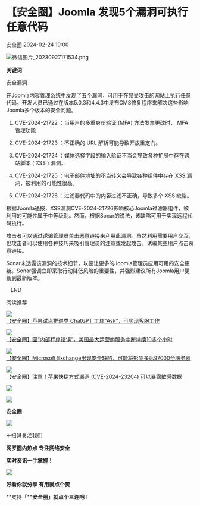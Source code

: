 #  【安全圈】Joomla 发现5个漏洞可执行任意代码   
 安全圈   2024-02-24 19:00  
  
![](https://mmbiz.qpic.cn/sz_mmbiz_png/aBHpjnrGylgOvEXHviaXu1fO2nLov9bZ055v7s8F6w1DD1I0bx2h3zaOx0Mibd5CngBwwj2nTeEbupw7xpBsx27Q/640?wx_fmt=png&from=appmsg "微信图片_20230927171534.png")  
  
  
**关键词**  
  
  
  
安全漏洞  
  
  
在Joomla内容管理系统中发现了五个漏洞，可用于在易受攻击的网站上执行任意代码。开发人员已通过在版本5.0.3和4.4.3中发布CMS修复程序来解决这些影响Joomla多个版本的安全问题。  
1. CVE-2024-21722 ：当用户的多重身份验证 (MFA) 方法发生更改时， MFA 管理功能  
  
1. CVE-2024-21723 ：不正确的 URL 解析可能导致开放重定向。  
  
1. CVE-2024-21724 ：媒体选择字段的输入验证不当会导致各种扩展中存在跨站脚本 ( XSS ) 漏洞。  
  
1. CVE-2024-21725 ：电子邮件地址的不当转义会导致各种组件中存在 XSS 漏洞，被利用的可能性很高。  
  
1. CVE-2024-21726 ：过滤器代码中的内容过滤不正确，导致多个 XSS 缺陷。  
  
根据Joomla通报，XSS漏洞CVE-2024-21726影响核心Joomla过滤器组件，被利用的可能性属于中等级别。然而，根据Sonar的说法，该缺陷可用于实现远程代码执行。  
  
攻击者可以通过诱骗管理员单击恶意链接来利用此漏洞。虽然利用需要用户交互，但攻击者可以使用各种技巧来吸引管理员的注意或发起攻击，诱骗某些用户点击恶意链接。  
  
Sonar未透露该漏洞的技术细节，以便让更多的Joomla管理员应用可用的安全更新。Sonar强调立即采取行动降低风险的重要性，并强烈建议所有Joomla用户更新到最新版本。  
  
  
  
  
   END    
  
  
阅读推荐  
  
  
![](https://mmbiz.qpic.cn/sz_mmbiz_png/aBHpjnrGylgliav9nRhJpn54X9ndTPw1F1qMNH2ciaxhs8w8NqOB8o2bVfjzCZkl35OiarLepv0qxfmsEPKP5q4icg/640?wx_fmt=png&from=appmsg "")  
[【安全圈】苹果试点推进类 ChatGPT 工具“Ask”，可实现客服工作](http://mp.weixin.qq.com/s?__biz=MzIzMzE4NDU1OQ==&mid=2652054348&idx=1&sn=d7905d9737c6c76f015e4767a9c2d687&chksm=f36e0f0cc419861add671439e868afbfd4f802084204b538ab4599dc40eafefd023942001e8c&scene=21#wechat_redirect)  
  
  
  
![](https://mmbiz.qpic.cn/sz_mmbiz_png/aBHpjnrGylgliav9nRhJpn54X9ndTPw1FiaszibGR9A5OHWfibvZcqKHibicliaZcOwuLo1iaYc5FmQbWkTLTRNFGHphfg/640?wx_fmt=png&from=appmsg "")  
[【安全圈】因“内部程序错误”，美国最大运营商服务中断持续10多个小时](http://mp.weixin.qq.com/s?__biz=MzIzMzE4NDU1OQ==&mid=2652054348&idx=2&sn=d4cd17626b7a8617b77e60b3d15b43d1&chksm=f36e0f0cc419861a30233beea35918415ed7f41072acf23259c771e5675fdf8d60617918e611&scene=21#wechat_redirect)  
  
  
  
![](https://mmbiz.qpic.cn/sz_mmbiz_png/aBHpjnrGylgliav9nRhJpn54X9ndTPw1FwLicwo5YYhRIKiaGOtwCTYBguSRdfOB8k0esWSxTZH2n9f1RRKicvho0g/640?wx_fmt=png&from=appmsg "")  
[【安全圈】Microsoft Exchange出现安全缺陷，可能将影响多达97000台服务器](http://mp.weixin.qq.com/s?__biz=MzIzMzE4NDU1OQ==&mid=2652054348&idx=3&sn=d74cadd691b0013978ddacc9f0b2e152&chksm=f36e0f0cc419861aedea087eddfdd483b555c1c55ab1c0b724888c12d5610ad9f97d392b5f70&scene=21#wechat_redirect)  
  
  
  
![](https://mmbiz.qpic.cn/sz_mmbiz_png/aBHpjnrGylgliav9nRhJpn54X9ndTPw1FAkNuI5icb1JKhoggEwrib3xlibiccmCqwsz7kWOVPbvJvQ8vnv8MbSyuAQ/640?wx_fmt=png&from=appmsg "")  
[【安全圈】注意！苹果快捷方式漏洞 (CVE-2024-23204) 可以暴露敏感数据](http://mp.weixin.qq.com/s?__biz=MzIzMzE4NDU1OQ==&mid=2652054348&idx=4&sn=954e62d1619b2db694807191fd923070&chksm=f36e0f0cc419861ac6103656430bfaa0fd714deb38e2c1ed06ff8f00c8d83aa1862b63590f68&scene=21#wechat_redirect)  
  
  
  
![](https://mmbiz.qpic.cn/mmbiz_gif/aBHpjnrGylgeVsVlL5y1RPJfUdozNyCEft6M27yliapIdNjlcdMaZ4UR4XxnQprGlCg8NH2Hz5Oib5aPIOiaqUicDQ/640?wx_fmt=gif "")  
  
  
  
![](https://mmbiz.qpic.cn/mmbiz_png/aBHpjnrGylgeVsVlL5y1RPJfUdozNyCEDQIyPYpjfp0XDaaKjeaU6YdFae1iagIvFmFb4djeiahnUy2jBnxkMbaw/640?wx_fmt=png "")  
  
**安全圈**  
  
![](https://mmbiz.qpic.cn/mmbiz_gif/aBHpjnrGylgeVsVlL5y1RPJfUdozNyCEft6M27yliapIdNjlcdMaZ4UR4XxnQprGlCg8NH2Hz5Oib5aPIOiaqUicDQ/640?wx_fmt=gif "")  
  
  
←扫码关注我们  
  
**网罗圈内热点 专注网络安全**  
  
**实时资讯一手掌握！**  
  
  
![](https://mmbiz.qpic.cn/mmbiz_gif/aBHpjnrGylgeVsVlL5y1RPJfUdozNyCE3vpzhuku5s1qibibQjHnY68iciaIGB4zYw1Zbl05GQ3H4hadeLdBpQ9wEA/640?wx_fmt=gif "")  
  
**好看你就分享 有用就点个赞**  
  
**支持「****安全圈」就点个三连吧！**  
  
